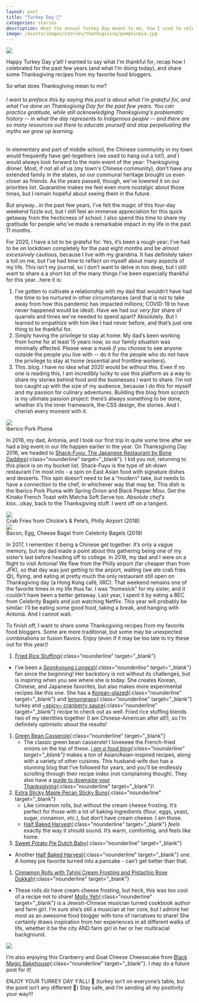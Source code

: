 ```yaml
---
layout: post
title: "Turkey Day 🥧"
categories: stories
description: What the annual Turkey Day means to me, how I used to celebrate, and some recipes from my favorite food bloggers!
image: /assets/images/stories/thanksgiving/pumpkinpie.jpg
---
```

<div class="singleimagecontainer">
  <img src="{{ page.image }}" class="image">
</div>

Happy Turkey Day y’all! I wanted to say what I'm thankful for, recap how I celebrated for the past few years (and what I'm doing today), and share some Thanksgiving recipes from my favorite food bloggers.

So what does Thanksgiving mean to me?

###### I want to preface this by saying this post is about what I'm grateful for, and what I've done on Thanksgiving Day for the past few years. You can practice gratitude, while still acknowledging Thanksgiving's problematic history -- in what the day represents to Indigenous people -- and there are so many resources out there to educate yourself and stop perpetuating the myths we grew up learning.

In elementary and part of middle school, the Chinese community in my town would frequently have get-togethers (we used to hang out a lot!), and I would always look forward to the main event of the year: Thanksgiving dinner. Most, if not all of us (my town's Chinese community), don't have any extended family in the states, so our communal heritage brought us even closer as friends. As the years passed, though, we've lowered it on our priorities list. Quarantine makes me feel even more nostalgic about those times, but I remain hopeful about seeing them in the future. 

But anyway...in the past few years, I've felt the magic of this four-day weekend fizzle out, but I still feel an immense appreciation for this quick getaway from the hecticness of school. I also spend this time to share my gratitude for people who've made a remarkable impact in my life in the past 11 months.

For 2020, I have a lot to be grateful for. Yes, it’s been a rough year; I’ve had to be on lockdown completely for the past eight months and be *almost excessively* cautious, because I live with my grandma. It has definitely taken a toll on me, but I’ve had time to reflect on myself about many aspects of my life. This isn’t my journal, so I don’t want to delve in too deep, but I still want to share a a short list of the many things I’ve been especially thankful for this year...here it is:

1. I’ve gotten to cultivate a relationship with my dad that wouldn’t have had the time to be nurtured in other circumstances (and that is *not* to take away from how this pandemic has impacted millions; COVID-19 to have never happened would be ideal). Have we had our *very fair* share of quarrels and times we’ve needed to spend apart? Absolutely. But I learned to empathize with him like I had never before, and that’s just one thing to be thankful for.
1. Simply having the privilege to stay at home. My dad’s been working from home for at least 15 years now, so our family situation was minimally affected. Please wear a mask *if* you choose to see anyone outside the people you live with -- do it for the people who do not have the privilege to stay at home (essential and frontline workers). 
1. This. blog. I have no idea what 2020 would be without this. Even if no one is reading this, I am incredibly lucky to use this platform as a way to share my stories behind food and the businesses I want to share. I’m not too caught up with the size of my audience, because I do this for myself and my passion for culinary adventures. Building this blog from scratch is my ultimate passion project: there’s always something to be done, whether it’s the inner framework, the CSS design, the stories. And I cherish every moment with it. 

<div class="singleimagecontainer">
    <img src="/assets/images/stories/thanksgiving/shackfuyupork.jpg" class="image">
    <div class="singleimageoverlay">
        Iberico Pork Pluma
    </div>
</div>

In 2016, my dad, Antonia, and I took our first trip in quite some time after we had a big event in our life happen earlier in the year. On Thanksgiving Day 2016, we headed to [Shack-Fuyu: The Japanese Restaurant by Bone Daddies](https://www.bonedaddies.com/restaurant/shackfuyu/){:class="nounderline" target="_blank"}. I kid you not, returning to this place is on my bucket list. Shack-Fuyu is the type of sit-down restaurant I'm most into - a spin on East Asian food with signature dishes and desserts. This spin doesn’t need to be a “modern” take, but needs to have a connection to the chef, in whichever way that may be. This dish is the Iberico Pork Pluma with Spring Onion and Black Pepper Miso. Get the Kinako French Toast with Matcha Soft Serve too. *Absolute chef’s kiss*...okay, back to the Thanksgiving stuff. I went off on a tangent. 

<div class="flex-container">
  <div class="flex-item">
    <img src="/assets/images/stories/thanksgiving/chickiesandpetes.jpg" class="image">
    <div class="flexoverlay">Crab Fries from Chickie’s & Pete’s, Philly Airport (2018)</div>
  </div>
  <div class="flex-item">
    <img src="/assets/images/stories/thanksgiving/becbagel2.JPG" class="image">
    <div class="flexoverlay">Bacon, Egg, Cheese Bagel from Celebrity Bagels (2019)</div>
  </div>
</div>

In 2017, I remember it being a Chinese get together. It’s only a vague memory, but my dad made a point about this gathering being one of my sister’s last before heading off to college. In 2018, my dad and I were on a flight to visit Antonia! We flew from the Philly airport (far cheaper than from JFK), so that day was just getting to the airport, waiting (we ate crab fries 😋), flying, and eating at pretty much the only restaurant still open on Thanksgiving day (a Hong Kong café, IIRC). That weekend remains one of the favorite times in my life thus far. I was “homesick” for my sister, and it couldn’t have been a better getaway. Last year, I spent it by eating a BEC from Celebrity Bagels and just watching Netflix. This year will probably be similar: I’ll be eating some good food, taking a break, and hanging with Antonia. And I cannot wait.

To finish off, I want to share some Thanksgiving recipes from my favorite food bloggers. Some are more traditional, but some may be unexpected combinations or fusion flavors. Enjoy (even if it may be too late to try these out for this year)!

1. [Fried Rice Stuffing](https://seonkyounglongest.com/fried-rice-stuffing/){:class="nounderline" target="_blank"}
* I’ve been a *[Seonkyoung Longest](https://seonkyounglongest.com/){:class="nounderline" target="_blank"}* fan since the beginning! Her backstory is not without its challenges, but is inspiring when you see where she is today. She creates Korean, Chinese, and Japanese favorites, but also makes more experimental recipes like this one. She has a [Korean-glazed](){:class="nounderline" target="_blank"} and [lemongrass](https://seonkyounglongest.com/how-to-cook-lemongrass-turkey/){:class="nounderline" target="_blank"} turkey and [~spicy~ cranberry sauce](https://seonkyounglongest.com/cranberry-sauce/){:class="nounderline" target="_blank"} recipe to check out as well. Fried rice stuffing blends two of my identities together (I am Chinese-American after all!), so I’m definitely optimistic about the results!
1. [Green Bean Casserole](https://iamafoodblog.com/green-bean-casserole/){:class="nounderline" target="_blank"}
	* The classic green bean casserole! I loveeeee the French-fried onions on the top of these. *[i am a food blog](https://iamafoodblog.com/){:class="nounderline" target="_blank"}* makes a ton of Asian/Asian-inspired recipes, along with a variety of other cuisines. This husband-wife duo has a stunning blog that I’ve followed for years, and you’ll be endlessly scrolling through their recipe index (not complaining though). They also have a [guide to downsize your Thanksgiving](https://iamafoodblog.com/thanksgiving/){:class="nounderline" target="_blank"}!
1. [Extra Sticky Maple Pecan Sticky Buns](https://www.halfbakedharvest.com/maple-pecan-sticky-buns/){:class="nounderline" target="_blank"}
	* Like cinnamon rolls, but without the cream cheese frosting. It’s perfect for those with a lot of baking ingredients (flour, eggs, yeast, sugar, cinnamon, etc.), but don’t have cream cheese. I am those.
	* [Half Baked Harvest](https://www.halfbakedharvest.com/){:class="nounderline" target="_blank"} *feels* exactly the way it should sound. It’s warm, comforting, and feels like home. 
1. [Sweet Potato Pie Dutch Baby](https://www.halfbakedharvest.com/sweet-potato-pie-dutch-baby/){:class="nounderline" target="_blank"}
  * Another [Half Baked Harvest](https://www.halfbakedharvest.com/){:class="nounderline" target="_blank"} one. A homey pie favorite turned into a pancake - can’t get better than that.
1. [Cinnamon Rolls with Tahini Cream Frosting and Pistachio Rose Dukkah](https://mynameisyeh.com/mynameisyeh/2018/8/overnight-cinnamon-rolls-with-tahini-cream-frosting){:class="nounderline" target="_blank"} 
  * These rolls *do* have cream cheese frosting, but heck, this was too cool of a recipe not to share! [Molly Yeh](https://mynameisyeh.com){:class="nounderline" target="_blank"} is a Jewish-Chinese musician turned cookbook author and farm girl. I’m sure she’s still a musician at her core, but I admire her most as an awesome food blogger with tons of narratives to share! She certainly draws inspiration from her experiences in all different walks of life, whether it be the city AND farm girl in her or her multiracial background.

<div class="singleimagecontainer">
    <img src="/assets/images/stories/thanksgiving/bmbcheesecake3.jpg" class="image">
</div>

I'm also enjoying this Cranberry and Goat Cheese Cheesecake from [Black Magic Bakehouse](https://mynameisyeh.com/mynameisyeh/2018/8/overnight-cinnamon-rolls-with-tahini-cream-frosting){:class="nounderline" target="_blank"}. I may do a future post for it!

ENJOY YOUR TURKEY DAY Y’ALL! 🦃 (turkey isn’t on everyone’s table, but the point isn’t any different 🥔) Stay safe, and I’m sending all my positivity your way!!!